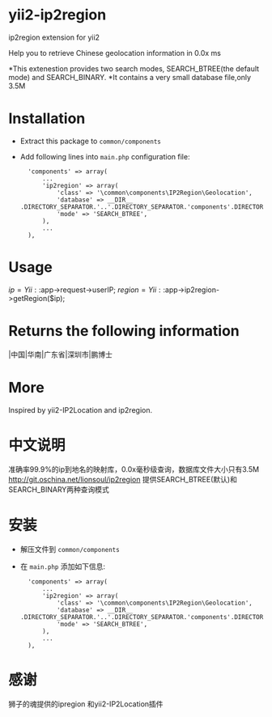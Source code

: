 # yii2-ip2region
ip2region extension for yii2

Help you to retrieve Chinese geolocation information in 0.0x ms

 *This extenestion provides two search modes, SEARCH_BTREE(the default mode) and SEARCH_BINARY.
 *It contains a very small database file,only 3.5M

Installation
============
* Extract this package to `common/components`
* Add following lines into `main.php` configuration file:

    	'components' => array(
    		...
    		'ip2region' => array(
    			'class' => '\common\components\IP2Region\Geolocation',
	            'database' => __DIR__ .DIRECTORY_SEPARATOR.'..'.DIRECTORY_SEPARATOR.'components'.DIRECTORY_SEPARATOR.'IP2Region'.DIRECTORY_SEPARATOR.'data'.DIRECTORY_SEPARATOR.'ip2region.db',
	            'mode' => 'SEARCH_BTREE',
    		),
    		...
    	),

Usage
=====

$ip = Yii::$app->request->userIP;
$region = Yii::$app->ip2region->getRegion($ip);

Returns the following information
=================================

|中国|华南|广东省|深圳市|鹏博士

More
=====
Inspired by yii2-IP2Location and ip2region.





中文说明
========
准确率99.9%的ip到地名的映射库，0.0x毫秒级查询，数据库文件大小只有3.5M http://git.oschina.net/lionsoul/ip2region
提供SEARCH_BTREE(默认)和SEARCH_BINARY两种查询模式

安装
====

* 解压文件到 `common/components`
* 在 `main.php` 添加如下信息:

    	'components' => array(
    		...
    		'ip2region' => array(
    			'class' => '\common\components\IP2Region\Geolocation',
	            'database' => __DIR__ .DIRECTORY_SEPARATOR.'..'.DIRECTORY_SEPARATOR.'components'.DIRECTORY_SEPARATOR.'IP2Region'.DIRECTORY_SEPARATOR.'data'.DIRECTORY_SEPARATOR.'ip2region.db',
	            'mode' => 'SEARCH_BTREE',
    		),
    		...
    	),


感谢
====
狮子的魂提供的ipregion 和yii2-IP2Location插件